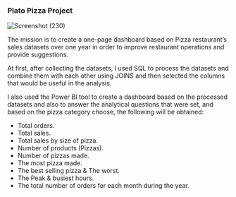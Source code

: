 ### Plato Pizza Project

![Screenshot (230)](https://github.com/Alswailm/PlatoPizza/assets/139249563/c155592d-205f-4a33-ba5b-b378ccfc4e9b)


The mission is to create a one-page dashboard based on Pizza restaurant’s sales datasets over one year in order to improve restaurant operations and provide suggestions.

At first, after collecting the datasets, I used SQL to process the datasets and combine them with each other using JOINS and then selected the columns that would be useful in the analysis.

I also used the Power BI tool to create a dashboard based on the processed datasets and also to answer the analytical questions that were set, and based on the pizza category choose, the following will be obtained:

- Total orders.
- Total sales.
- Total sales by size of pizza.
- Number of products (Pizzas).
- Number of pizzas made.
- The most pizza made.
- The best selling pizza & The worst.
- The Peak & busiest hours.
- The total number of orders for each month during the year.

